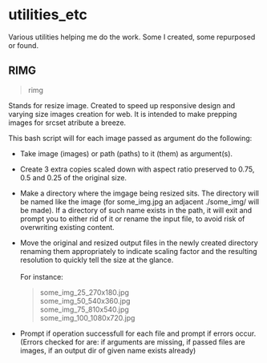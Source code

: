 # utilities_etc

Various utilities helping me do the work.
Some I created, some repurposed or found.

## RIMG

> rimg

Stands for resize image. Created to speed up responsive design and varying size images creation for web. It is intended to make prepping images for srcset atribute a breeze.

This bash script will for each image passed as argument do the following:

- Take image (images) or path (paths) to it (them) as argument(s).
- Create 3 extra copies scaled down with aspect ratio preserved to 0.75, 0.5 and 0.25 of the original size.
- Make a directory where the imgage being resized sits. The directory will be named like the image
  (for some_img.jpg an adjacent ./some_img/ will be made). If a directory of such name exists in the path, it will exit and prompt you to either rid of it or rename the input file, to avoid risk of overwriting existing content.
- Move the original and resized output files in the newly created directory renaming them appropriately to indicate scaling factor and the resulting resolution to quickly tell the size at the glance.
  <br><br>For instance:

  > some_img_25_270x180.jpg<br>
  > some_img_50_540x360.jpg<br>
  > some_img_75_810x540.jpg<br>
  > some_img_100_1080x720.jpg<br>

- Prompt if operation successfull for each file and prompt if errors occur.<br>
  (Errors checked for are: if arguments are missing, if passed files are images, if an output dir of given name exists already)
